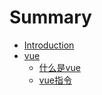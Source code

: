 # Summary

* [Introduction](README.md)
* [vue](./vue/index.md)
    * [什么是vue](./vue/1-vue.md)
    * [vue指令](./vue/2-vue.md)

